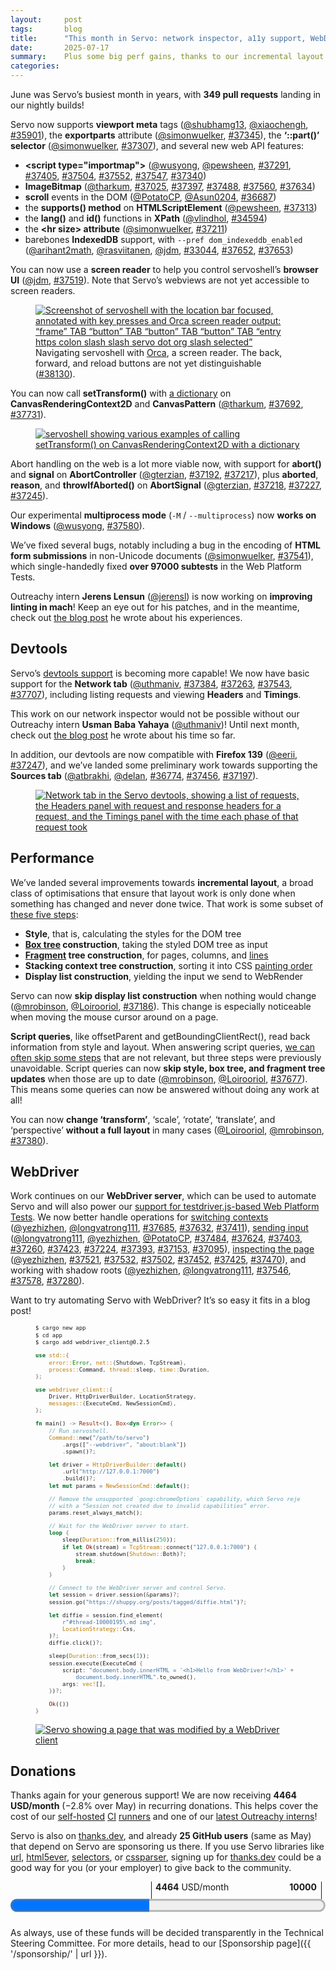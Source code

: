 ```yaml
---
layout:     post
tags:       blog
title:      "This month in Servo: network inspector, a11y support, WebDriver, and more!"
date:       2025-07-17
summary:    Plus some big perf gains, thanks to our incremental layout work.
categories:
---
```


June was Servo’s busiest month in years, with **349 pull requests** landing in our nightly builds!

<canvas id="_stats"></canvas>

Servo now supports **viewport meta** tags ([@shubhamg13](https://github.com/shubhamg13), [@xiaochengh](https://github.com/xiaochengh), [#35901](https://github.com/servo/servo/pull/35901)), the **exportparts** attribute ([@simonwuelker](https://github.com/simonwuelker), [#37345](https://github.com/servo/servo/pull/37345)), the **‘::part()’ selector** ([@simonwuelker](https://github.com/simonwuelker), [#37307](https://github.com/servo/servo/pull/37307)), and several new web API features:

- **&lt;script type="importmap">** ([@wusyong](https://github.com/wusyong), [@pewsheen](https://github.com/pewsheen), [#37291](https://github.com/servo/servo/pull/37291), [#37405](https://github.com/servo/servo/pull/37405), [#37504](https://github.com/servo/servo/pull/37504), [#37552](https://github.com/servo/servo/pull/37552), [#37547](https://github.com/servo/servo/pull/37547), [#37340](https://github.com/servo/servo/pull/37340))
- **ImageBitmap** ([@tharkum](https://github.com/tharkum), [#37025](https://github.com/servo/servo/pull/37025), [#37397](https://github.com/servo/servo/pull/37397), [#37488](https://github.com/servo/servo/pull/37488), [#37560](https://github.com/servo/servo/pull/37560), [#37634](https://github.com/servo/servo/pull/37634))
- **scroll** events in the DOM ([@PotatoCP](https://github.com/PotatoCP), [@Asun0204](https://github.com/Asun0204), [#36687](https://github.com/servo/servo/pull/36687))
- the **supports() method** on **HTMLScriptElement** ([@pewsheen](https://github.com/pewsheen), [#37313](https://github.com/servo/servo/pull/37313))
- the **lang()** and **id()** functions in **XPath** ([@vlindhol](https://github.com/vlindhol), [#34594](https://github.com/servo/servo/pull/34594))
- the **&lt;hr size> attribute** ([@simonwuelker](https://github.com/simonwuelker), [#37211](https://github.com/servo/servo/pull/37211))
- barebones **IndexedDB** support, with `--pref dom_indexeddb_enabled` ([@arihant2math](https://github.com/arihant2math), [@rasviitanen](https://github.com/rasviitanen), [@jdm](https://github.com/jdm), [#33044](https://github.com/servo/servo/pull/33044), [#37652](https://github.com/servo/servo/pull/37652), [#37653](https://github.com/servo/servo/pull/37653))

You can now use a **screen reader** to help you control servoshell’s **browser UI** ([@jdm](https://github.com/jdm), [#37519](https://github.com/servo/servo/pull/37519)).
Note that Servo’s webviews are not yet accessible to screen readers.

<figure>
  <a href="{{ '/img/blog/2025-07-screen-reader.png' | url }}"><img alt="Screenshot of servoshell with the location bar focused, annotated with key presses and Orca screen reader output: “frame” TAB “button” TAB “button” TAB “button” TAB “entry https colon slash slash servo dot org slash selected”" src="{{ '/img/blog/2025-07-screen-reader.png' | url }}"></a>
  <figcaption>Navigating servoshell with <a href="https://orca.gnome.org">Orca</a>, a screen reader. The back, forward, and reload buttons are not yet distinguishable (<a href="https://github.com/servo/servo/issues/38130">#38130</a>).</figcaption>
</figure>

You can now call **setTransform()** with [a dictionary](https://drafts.fxtf.org/geometry/#dommatrixinit-dictionary) on **CanvasRenderingContext2D** and **CanvasPattern** ([@tharkum](https://github.com/tharkum), [#37692](https://github.com/servo/servo/pull/37692), [#37731](https://github.com/servo/servo/pull/37731)).

<figure><a href="{{ '/img/blog/2025-07-diffie.png' | url }}"><img alt="servoshell showing various examples of calling setTransform() on CanvasRenderingContext2D with a dictionary" src="{{ '/img/blog/2025-07-diffie.png' | url }}"></a></figure>

Abort handling on the web is a lot more viable now, with support for **abort()** and **signal** on **AbortController** ([@gterzian](https://github.com/gterzian), [#37192](https://github.com/servo/servo/pull/37192), [#37217](https://github.com/servo/servo/pull/37217)), plus **aborted**, **reason**, and **throwIfAborted()** on **AbortSignal** ([@gterzian](https://github.com/gterzian), [#37218](https://github.com/servo/servo/pull/37218), [#37227](https://github.com/servo/servo/pull/37227), [#37245](https://github.com/servo/servo/pull/37245)).

Our experimental **multiprocess mode** (`-M` / `--multiprocess`) now **works on Windows** ([@wusyong](https://github.com/wusyong), [#37580](https://github.com/servo/servo/pull/37580)).

We’ve fixed several bugs, notably including a bug in the encoding of **HTML form submissions** in non-Unicode documents ([@simonwuelker](https://github.com/simonwuelker), [#37541](https://github.com/servo/servo/pull/37541)), which single-handedly fixed **over 97000 subtests** in the Web Platform Tests.

Outreachy intern **Jerens Lensun** ([@jerensl](https://github.com/jerensl)) is now working on **improving linting in mach**!
Keep an eye out for his patches, and in the meantime, check out [the blog post](https://www.jerensl.com/blog/en-everybody-struggles-outreachy/) he wrote about his experiences.

## Devtools

Servo’s [devtools support](https://book.servo.org/hacking/using-devtools.html) is becoming more capable!
We now have basic support for the **Network tab** ([@uthmaniv](https://github.com/uthmaniv), [#37384](https://github.com/servo/servo/pull/37384), [#37263](https://github.com/servo/servo/pull/37263), [#37543](https://github.com/servo/servo/pull/37543), [#37707](https://github.com/servo/servo/pull/37707)), including listing requests and viewing **Headers** and **Timings**.

This work on our network inspector would not be possible without our Outreachy intern **Usman Baba Yahaya** ([@uthmaniv](https://github.com/jerensl))!
Until next month, check out [the blog post](https://uthmaniv.github.io/2025/06/24/Everybody-struggles.html) he wrote about his time so far.

In addition, our devtools are now compatible with **Firefox 139** ([@eerii](https://github.com/eerii), [#37247](https://github.com/servo/servo/pull/37247)), and we’ve landed some preliminary work towards supporting the **Sources tab** ([@atbrakhi](https://github.com/atbrakhi), [@delan](https://github.com/delan), [#36774](https://github.com/servo/servo/pull/36774), [#37456](https://github.com/servo/servo/pull/37456), [#37197](https://github.com/servo/servo/pull/37197)).

<figure><a href="{{ '/img/blog/2025-07-devtools1-combined.png' | url }}"><img alt="Network tab in the Servo devtools, showing a list of requests, the Headers panel with request and response headers for a request, and the Timings panel with the time each phase of that request took" src="{{ '/img/blog/2025-07-devtools1-combined.png' | url }}"></a></figure>

## Performance

We’ve landed several improvements towards **incremental layout**, a broad class of optimisations that ensure that layout work is only done when something has changed and never done twice.
That work is some subset of [these five steps](https://github.com/servo/servo/wiki/Servo-Layout-Engines-Report#layout-2020):

- **Style**, that is, calculating the styles for the DOM tree
- **[Box tree](https://drafts.csswg.org/css-display/#box-tree) construction**, taking the styled DOM tree as input
- **[Fragment](https://www.w3.org/TR/css-break-4/#fragment) tree construction**, for pages, columns, and [lines](https://www.w3.org/TR/css-text-3/#line-breaking)
- **Stacking context tree construction**, sorting it into CSS [painting order](https://www.w3.org/TR/CSS22/zindex.html#painting-order)
- **Display list construction**, yielding the input we send to WebRender

Servo can now **skip display list construction** when nothing would change ([@mrobinson](https://github.com/mrobinson), [@Loirooriol](https://github.com/Loirooriol), [#37186](https://github.com/servo/servo/pull/37186)).
This change is especially noticeable when moving the mouse cursor around on a page.

**Script queries**, like offsetParent and getBoundingClientRect(), read back information from style and layout.
When answering script queries, [we can often skip some steps](https://github.com/servo/servo/blob/78cd77069797437797158bb860117efa699e9215/components/layout/layout_impl.rs#L1409-L1435) that are not relevant, but three steps were previously unavoidable.
Script queries can now **skip style, box tree, and fragment tree updates** when those are up to date ([@mrobinson](https://github.com/mrobinson), [@Loirooriol](https://github.com/Loirooriol), [#37677](https://github.com/servo/servo/pull/37677)).
This means some queries can now be answered without doing any work at all!

You can now **change ‘transform’**, ‘scale’, ‘rotate’, ‘translate’, and ‘perspective’ **without a full layout** in many cases ([@Loirooriol](https://github.com/Loirooriol), [@mrobinson](https://github.com/mrobinson), [#37380](https://github.com/servo/servo/pull/37380)).

## WebDriver

Work continues on our **WebDriver server**, which can be used to automate Servo and will also power our [support for testdriver.js-based Web Platform Tests](https://book.servo.org/architecture/servodriver.html).
We now better handle operations for [switching contexts](https://w3c.github.io/webdriver/#contexts) ([@yezhizhen](https://github.com/yezhizhen), [@longvatrong111](https://github.com/longvatrong111), [#37685](https://github.com/servo/servo/pull/37685), [#37632](https://github.com/servo/servo/pull/37632), [#37411](https://github.com/servo/servo/pull/37411)), [sending input](https://w3c.github.io/webdriver/#actions) ([@longvatrong111](https://github.com/longvatrong111), [@yezhizhen](https://github.com/yezhizhen), [@PotatoCP](https://github.com/PotatoCP), [#37484](https://github.com/servo/servo/pull/37484), [#37624](https://github.com/servo/servo/pull/37624), [#37403](https://github.com/servo/servo/pull/37403), [#37260](https://github.com/servo/servo/pull/37260), [#37423](https://github.com/servo/servo/pull/37423), [#37224](https://github.com/servo/servo/pull/37224), [#37393](https://github.com/servo/servo/pull/37393), [#37153](https://github.com/servo/servo/pull/37153), [#37095](https://github.com/servo/servo/pull/37095)), [inspecting the page](https://w3c.github.io/webdriver/#element-retrieval) ([@yezhizhen](https://github.com/yezhizhen), [#37521](https://github.com/servo/servo/pull/37521), [#37532](https://github.com/servo/servo/pull/37532), [#37502](https://github.com/servo/servo/pull/37502), [#37452](https://github.com/servo/servo/pull/37452), [#37425](https://github.com/servo/servo/pull/37425), [#37470](https://github.com/servo/servo/pull/37470)), and working with shadow roots ([@yezhizhen](https://github.com/yezhizhen), [@longvatrong111](https://github.com/longvatrong111), [#37546](https://github.com/servo/servo/pull/37546), [#37578](https://github.com/servo/servo/pull/37578), [#37280](https://github.com/servo/servo/pull/37280)).

Want to try automating Servo with WebDriver?
It’s so easy it fits in a blog post!

<figure markdown=1 style="font-size: 75%;">

```sh
$ cargo new app
$ cd app
$ cargo add webdriver_client@0.2.5
```

```rust
use std::{
    error::Error, net::{Shutdown, TcpStream},
    process::Command, thread::sleep, time::Duration,
};

use webdriver_client::{
    Driver, HttpDriverBuilder, LocationStrategy,
    messages::{ExecuteCmd, NewSessionCmd},
};

fn main() -> Result<(), Box<dyn Error>> {
    // Run servoshell.
    Command::new("/path/to/servo")
        .args(["--webdriver", "about:blank"])
        .spawn()?;

    let driver = HttpDriverBuilder::default()
        .url("http://127.0.0.1:7000")
        .build()?;
    let mut params = NewSessionCmd::default();

    // Remove the unsupported `goog:chromeOptions` capability, which Servo rejects
    // with a “Session not created due to invalid capabilities” error.
    params.reset_always_match();

    // Wait for the WebDriver server to start.
    loop {
        sleep(Duration::from_millis(250));
        if let Ok(stream) = TcpStream::connect("127.0.0.1:7000") {
            stream.shutdown(Shutdown::Both)?;
            break;
        }
    }

    // Connect to the WebDriver server and control Servo.
    let session = driver.session(&params)?;
    session.go("https://shuppy.org/posts/tagged/diffie.html")?;

    let diffie = session.find_element(
        r"#thread-10000195\.md img",
        LocationStrategy::Css,
    )?;
    diffie.click()?;

    sleep(Duration::from_secs(1));
    session.execute(ExecuteCmd {
        script: "document.body.innerHTML = '<h1>Hello from WebDriver!</h1>' +
            document.body.innerHTML".to_owned(),
        args: vec![],
    })?;

    Ok(())
}
```
</figure>

<figure>
  <a href="{{ '/img/blog/2025-07-webdriver.png' | url }}"><img alt="Servo showing a page that was modified by a WebDriver client" src="{{ '/img/blog/2025-07-webdriver.png' | url }}"></a>
</figure>

## Donations

Thanks again for your generous support!
We are now receiving **4464 USD/month** (−2.8% over May) in recurring donations.
This helps cover the cost of our [self-hosted](https://ci0.servo.org) [CI](https://ci1.servo.org) [runners](https://ci2.servo.org) and one of our [latest Outreachy interns](https://www.outreachy.org/alums/2025-06/#:~:text=Servo)!

Servo is also on [thanks.dev](https://thanks.dev), and already **25 GitHub users** (same as May) that depend on Servo are sponsoring us there.
If you use Servo libraries like [url](https://crates.io/crates/url/reverse_dependencies), [html5ever](https://crates.io/crates/html5ever/reverse_dependencies), [selectors](https://crates.io/crates/selectors/reverse_dependencies), or [cssparser](https://crates.io/crates/cssparser/reverse_dependencies), signing up for [thanks.dev](https://thanks.dev) could be a good way for you (or your employer) to give back to the community.

<figure class="_fig" style="width: 100%; margin: 1em 0;"><div class="_flex" style="height: calc(1lh + 3em); flex-flow: column nowrap; text-align: left;">
    <div style="position: relative; text-align: right;">
        <div style="position: absolute; margin-left: calc(100% * 4464 / 10000); padding-left: 0.5em;"><strong>4464</strong> USD/month</div>
        <div style="position: absolute; margin-left: calc(100% * 4464 / 10000); height: calc(1lh + 1.5em); border-left: 1px solid;"></div>
        <div style="position: absolute; margin-left: calc(100% - 0.5em); height: calc(1lh + 1.5em); border-left: 1px solid;"></div>
        <div style="padding-right: 1em;"><strong>10000</strong><!-- USD/month --></div>
    </div>
    <progress value="4464" max="10000" style="transform: scale(3); transform-origin: top left; width: calc(100% / 3);"></progress>
</div></figure>

As always, use of these funds will be decided transparently in the Technical Steering Committee.
For more details, head to our [Sponsorship page]({{ '/sponsorship/' | url }}).

<style>
    ._correction {
        max-width: 33em;
        margin: 1em auto;
        border-bottom: 1px solid;
        padding-bottom: 1em;
    }
    ._note {
        margin: 1em 1em;
        border-left: 1px solid;
        padding-left: 1em;
        opacity: 0.75;
    }
</style>

<script src="https://cdn.jsdelivr.net/npm/chart.js"></script>
<script>
  const canvas = document.querySelector("#_stats");
  const labels = ["2022-01", "2022-02", "2022-03", "2022-04", "2022-05", "2022-06", "2022-07", "2022-08", "2022-09", "2022-10", "2022-11", "2022-12", "2023-01", "2023-02", "2023-03", "2023-04", "2023-05", "2023-06", "2023-07", "2023-08", "2023-09", "2023-10", "2023-11", "2023-12", "2024-01", "2024-02", "2024-03", "2024-04", "2024-05", "2024-06", "2024-07", "2024-08", "2024-09", "2024-10", "2024-11", "2024-12", "2025-01", "2025-02", "2025-03", "2025-04", "2025-05", "2025-06"];
  const values = [9, 3, 21, 78, 0, 0, 0, 24, 5, 15, 30, 30, 53, 70, 60, 64, 77, 73, 70, 167, 132, 120, 97, 111, 193, 167, 324, 185, 164, 158, 174, 273, 224, 341, 241, 230, 289, 304, 318, 314, 251, 349];
  function sliceWithZeros(xs, start, stop) {
    return xs.map((x,i) => start <= i && i < stop ? x : 0);
  }
  new Chart(canvas, {
    type: "bar",
    data: {
      labels: labels,
      // alternate between blue and green every six months
      datasets: [...Array(Math.floor(values.length / 6))].map((_,i) => ({
        data: sliceWithZeros(values, i * 6, i * 6 + 6),
        backgroundColor: i % 2 ? "#42be65" : "#1192e8",
      })),
    },
    options: {
      responsive: true,
      maintainAspectRatio: true,
      scales: {
        x: {
          stacked: true,
        },
        y: {
          beginAtZero: true,
          stacked: true,
        },
      },
      plugins: {
        legend: {
          position: "none",
        },
      },
    }
  });
</script>
